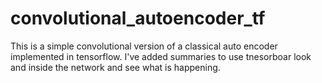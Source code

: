 # convolutional_autoencoder_tf
This is a simple convolutional version of a classical auto encoder implemented in tensorflow. I've added summaries to use tnesorboar look and inside the network and see what is happening.
